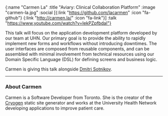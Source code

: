 {:name  "Carmen La"
 :title "Aviary: Clinical Collaboration Platform"
 :image "carmen-la.jpg"
 :social [{:link "https://github.com/lacarmen" :icon "fa-github"}
 		  {:link "http://carmen.la/" :icon "fa-link"}]
 :talk "https://www.youtube.com/watch?v=IekPZpfbdaI"}

This talk will focus on the application development platform developed by our team at UHN. Our primary goal is to provide the ability to rapidly implement new forms and workflows without introducing downtimes. The user interfaces are composed from reusable components, and can be assembled with minimal involvement from technical resources using our Domain Specific Language (DSL) for defining screens and business logic.

Carmen is giving this talk alongside [Dmitri Sotnikov](dmitri-sotnikov).

---

### About Carmen

Carmen is a Software Developer from Toronto. She is the creator of the [Cryogen](http://cryogenweb.org/) static site generator and works at the University Health Network developing applications to improve patient care.
